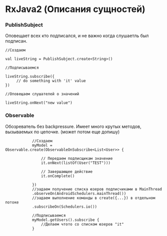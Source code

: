 # RxJava2 (Описания сущностей)

### PublishSubject

Оповещает всех кто подписался, и не важно когда слушаетль был подписан.

``` 
//Создаем 

val liveString = PublishSubject.create<String>()

//Подписываемся

liveString.subscribe({
     // do something with 'it' value
})

//Оповещаем слушателей о значений

liveString.onNext("new value")
```

### Observable

Обозреватель без backpressure. Имеет много крутых методов, вызываемых по цепочке. (может потом еще допишу)

``` 
			//Создаем
			myModel = Observable.create(ObservableOnSubscribe<List<User>> {

				// Передаем подписщикам значение
				it.onNext(listOf(User("TEST")))

				// Завершающее действие
				it.onComplete()

			})
            //задаем получение списка юзеров подписчиками в MainThread 
            .observeOn(AndroidSchedulers.mainThread())
            //задаем выполнение команды в create({...}) в отдельном потоке
            .subscribeOn(Schedulers.io())
			
			//Подписываемся
			myModel.getUsers().subscribe {
				//Делаем чтото со списком юзеров "it"
			}

```

